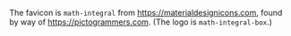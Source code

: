 The favicon is `math-integral` from https://materialdesignicons.com, found by way of https://pictogrammers.com.
(The logo is `math-integral-box`.)
